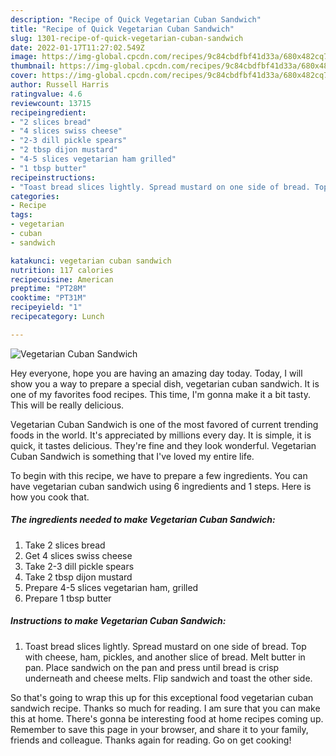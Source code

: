 ```yaml
---
description: "Recipe of Quick Vegetarian Cuban Sandwich"
title: "Recipe of Quick Vegetarian Cuban Sandwich"
slug: 1301-recipe-of-quick-vegetarian-cuban-sandwich
date: 2022-01-17T11:27:02.549Z
image: https://img-global.cpcdn.com/recipes/9c84cbdfbf41d33a/680x482cq70/vegetarian-cuban-sandwich-recipe-main-photo.jpg
thumbnail: https://img-global.cpcdn.com/recipes/9c84cbdfbf41d33a/680x482cq70/vegetarian-cuban-sandwich-recipe-main-photo.jpg
cover: https://img-global.cpcdn.com/recipes/9c84cbdfbf41d33a/680x482cq70/vegetarian-cuban-sandwich-recipe-main-photo.jpg
author: Russell Harris
ratingvalue: 4.6
reviewcount: 13715
recipeingredient:
- "2 slices bread"
- "4 slices swiss cheese"
- "2-3 dill pickle spears"
- "2 tbsp dijon mustard"
- "4-5 slices vegetarian ham grilled"
- "1 tbsp butter"
recipeinstructions:
- "Toast bread slices lightly. Spread mustard on one side of bread. Top with cheese, ham, pickles, and another slice of bread. Melt butter in pan. Place sandwich on the pan and press until bread is crisp underneath and cheese melts. Flip sandwich and toast the other side."
categories:
- Recipe
tags:
- vegetarian
- cuban
- sandwich

katakunci: vegetarian cuban sandwich 
nutrition: 117 calories
recipecuisine: American
preptime: "PT28M"
cooktime: "PT31M"
recipeyield: "1"
recipecategory: Lunch

---
```



![Vegetarian Cuban Sandwich](https://img-global.cpcdn.com/recipes/9c84cbdfbf41d33a/680x482cq70/vegetarian-cuban-sandwich-recipe-main-photo.jpg)

Hey everyone, hope you are having an amazing day today. Today, I will show you a way to prepare a special dish, vegetarian cuban sandwich. It is one of my favorites food recipes. This time, I'm gonna make it a bit tasty. This will be really delicious.



Vegetarian Cuban Sandwich is one of the most favored of current trending foods in the world. It's appreciated by millions every day. It is simple, it is quick, it tastes delicious. They're fine and they look wonderful. Vegetarian Cuban Sandwich is something that I've loved my entire life.


To begin with this recipe, we have to prepare a few ingredients. You can have vegetarian cuban sandwich using 6 ingredients and 1 steps. Here is how you cook that.

<!--inarticleads1-->

##### The ingredients needed to make Vegetarian Cuban Sandwich:

1. Take 2 slices bread
1. Get 4 slices swiss cheese
1. Take 2-3 dill pickle spears
1. Take 2 tbsp dijon mustard
1. Prepare 4-5 slices vegetarian ham, grilled
1. Prepare 1 tbsp butter




<!--inarticleads2-->

##### Instructions to make Vegetarian Cuban Sandwich:

1. Toast bread slices lightly. Spread mustard on one side of bread. Top with cheese, ham, pickles, and another slice of bread. Melt butter in pan. Place sandwich on the pan and press until bread is crisp underneath and cheese melts. Flip sandwich and toast the other side.




So that's going to wrap this up for this exceptional food vegetarian cuban sandwich recipe. Thanks so much for reading. I am sure that you can make this at home. There's gonna be interesting food at home recipes coming up. Remember to save this page in your browser, and share it to your family, friends and colleague. Thanks again for reading. Go on get cooking!
